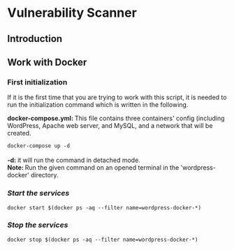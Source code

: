 <h1>Vulnerability Scanner</h1>
<h2>Introduction</h2>
<h2>Work with Docker</h2>
<h3>First initialization</h3>
<p>If it is the first time that you are trying to work with this script, it is needed to run the initialization command which is written in the following.</p>
<p><b>docker-compose.yml: </b>This file contains three containers' config (including WordPress, Apache web server, and MySQL, and a network that
will be created.</p>
<code>docker-compose up -d</code>
<br><br>
<caption>
    <b>-d: </b>it will run the command in detached mode.
    <br>
    <b>Note: </b>Run the given command on an opened terminal in the 'wordpress-docker' directory.
    <br>
</caption>

<h3><i>Start the services</i></h3>
<code>docker start $(docker ps -aq --filter name=wordpress-docker-*)</code>
<br>
<h3><i>Stop the services</i></h3>
<code>docker stop $(docker ps -aq --filter name=wordpress-docker-*)</code>
<br>